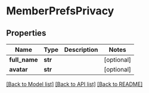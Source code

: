 # MemberPrefsPrivacy

## Properties
Name | Type | Description | Notes
------------ | ------------- | ------------- | -------------
**full_name** | **str** |  | [optional] 
**avatar** | **str** |  | [optional] 

[[Back to Model list]](../README.md#documentation-for-models) [[Back to API list]](../README.md#documentation-for-api-endpoints) [[Back to README]](../README.md)

